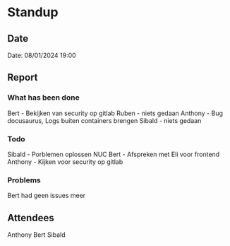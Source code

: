 # Standup
## Date
Date: 08/01/2024 19:00

## Report
### What has been done
Bert - Bekijken van security op gitlab
Ruben - niets gedaan
Anthony - Bug docusaurus, Logs buiten containers brengen
Sibald - niets gedaan

### Todo
Sibald - Porblemen oplossen NUC
Bert - Afspreken met Eli voor frontend
Anthony - Kijken voor security op gitlab

### Problems
Bert had geen issues meer

## Attendees
Anthony
Bert
Sibald